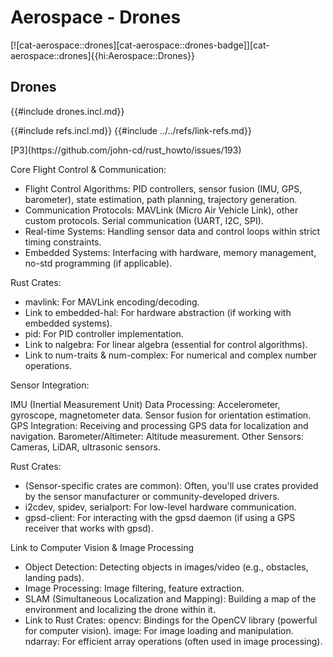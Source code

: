 # Aerospace - Drones

[![cat-aerospace::drones][cat-aerospace::drones-badge]][cat-aerospace::drones]{{hi:Aerospace::Drones}}

## Drones

{{#include drones.incl.md}}

{{#include refs.incl.md}}
{{#include ../../refs/link-refs.md}}

<div class="hidden">
[P3](https://github.com/john-cd/rust_howto/issues/193)

Core Flight Control & Communication:

- Flight Control Algorithms: PID controllers, sensor fusion (IMU, GPS, barometer), state estimation, path planning, trajectory generation.
- Communication Protocols: MAVLink (Micro Air Vehicle Link), other custom protocols. Serial communication (UART, I2C, SPI).
- Real-time Systems: Handling sensor data and control loops within strict timing constraints.
- Embedded Systems: Interfacing with hardware, memory management, no-std programming (if applicable).

 Rust Crates:

- mavlink: For MAVLink encoding/decoding.
- Link to embedded-hal: For hardware abstraction (if working with embedded systems).
- pid: For PID controller implementation.
- Link to nalgebra: For linear algebra (essential for control algorithms).
- Link to num-traits & num-complex: For numerical and complex number operations.

Sensor Integration:

IMU (Inertial Measurement Unit) Data Processing: Accelerometer, gyroscope, magnetometer data. Sensor fusion for orientation estimation.
GPS Integration: Receiving and processing GPS data for localization and navigation.
Barometer/Altimeter: Altitude measurement.
Other Sensors: Cameras, LiDAR, ultrasonic sensors.

 Rust Crates:

- (Sensor-specific crates are common): Often, you'll use crates provided by the sensor manufacturer or community-developed drivers.
- i2cdev, spidev, serialport: For low-level hardware communication.
- gpsd-client: For interacting with the gpsd daemon (if using a GPS receiver that works with gpsd).

Link to Computer Vision & Image Processing

- Object Detection: Detecting objects in images/video (e.g., obstacles, landing pads).
- Image Processing: Image filtering, feature extraction.
- SLAM (Simultaneous Localization and Mapping): Building a map of the environment and localizing the drone within it.
- Link to Rust Crates:
 opencv: Bindings for the OpenCV library (powerful for computer vision).
 image: For image loading and manipulation.
 ndarray: For efficient array operations (often used in image processing).

</div>
